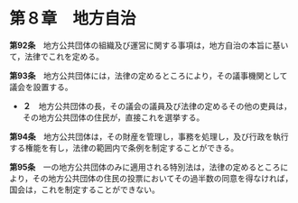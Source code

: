 第８章　地方自治
================

__第92条__　地方公共団体の組織及び運営に関する事項は，地方自治の本旨に基いて，法律でこれを定める。

__第93条__　地方公共団体には，法律の定めるところにより，その議事機関として議会を設置する。
* __２__　地方公共団体の長，その議会の議員及び法律の定めるその他の吏員は，その地方公共団体の住民が，直接これを選挙する。

__第94条__　地方公共団体は，その財産を管理し，事務を処理し，及び行政を執行する権能を有し，法律の範囲内で条例を制定することができる。

__第95条__　一の地方公共団体のみに適用される特別法は，法律の定めるところにより，その地方公共団体の住民の投票においてその過半数の同意を得なければ，国会は，これを制定することができない。
